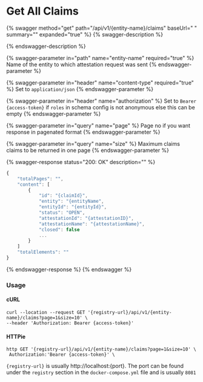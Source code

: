 # Get All Claims

{% swagger method="get" path="/api/v1/{entity-name}/claims" baseUrl=" " summary="" expanded="true" %}
{% swagger-description %}

{% endswagger-description %}

{% swagger-parameter in="path" name="entity-name" required="true" %}
Name of the entity to which attestation request was sent
{% endswagger-parameter %}

{% swagger-parameter in="header" name="content-type" required="true" %}
Set to `application/json`
{% endswagger-parameter %}

{% swagger-parameter in="header" name="authorization" %}
Set to `Bearer {access-token}` if `roles` in schema config is not anonymous else this can be empty
{% endswagger-parameter %}

{% swagger-parameter in="query" name="page" %}
Page no if you want response in pagenated format
{% endswagger-parameter %}

{% swagger-parameter in="query" name="size" %}
Maximum claims claims to be returned in one page
{% endswagger-parameter %}

{% swagger-response status="200: OK" description="" %}
```javascript
{
    "totalPages": "",
    "content": [
        {
            "id": "{claimId}",
            "entity": "{entityName",
            "entityId": "{entityId}",
            "status": "OPEN",
            "attestationId": "{attestationID}",
            "attestationName": "{attestationName}",
            "closed": false
            ...
        }
    ]
    "totalElements": ""
}
```
{% endswagger-response %}
{% endswagger %}

### Usage

#### cURL

```shell
curl --location --request GET '{registry-url}/api/v1/{entity-name}/claims?page=1&size=10' \
--header 'Authorization: Bearer {access-token}'
```

#### HTTPie

```shell
http GET '{registry-url}/api/v1/{entity-name}/claims?page=1&size=10' \
 Authorization:'Bearer {access-token}' \
```

`{registry-url}` is usually http://localhost:{port}. The port can be found under the `registry` section in the `docker-compose.yml` file and is usually `8081`
